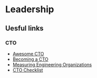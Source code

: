 # Leadership

## Uesful links

### CTO
- [Awesome CTO](https://github.com/kuchin/awesome-cto)
- [Becoming a CTO](https://blog.kevingoldsmith.com/2021/11/01/becoming-a-cto/)
- [Measuring Engineering Organizations](https://lethain.com/measuring-engineering-organizations)
- [CTO Checklist](https://medium.com/@tom-neal/cto-checklist-1a2ef3d6502)
